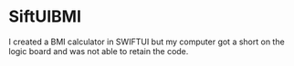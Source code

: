 # SiftUIBMI

I created a BMI calculator in SWIFTUI but my computer got a short on the logic board and was not able to retain the code.
